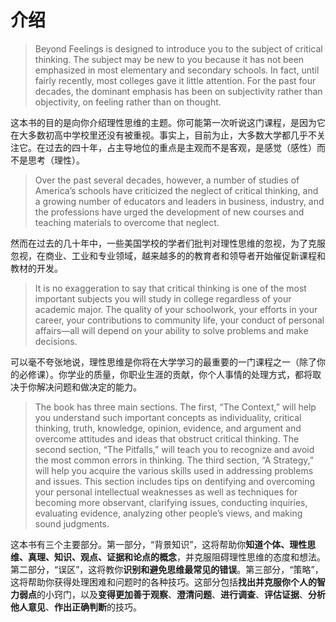 # 介绍

> Beyond Feelings is designed to introduce you to the subject of critical thinking. The subject may be new to you because it has not been emphasized in most elementary and secondary schools. In fact, until fairly recently, most colleges gave it little attention. For the past four decades, the dominant emphasis has been on subjectivity rather than objectivity, on feeling rather than on thought.

这本书的目的是向你介绍理性思维的主题。你可能第一次听说这门课程，是因为它在大多数初高中学校里还没有被重视。事实上，目前为止，大多数大学都几乎不关注它。在过去的四十年，占主导地位的重点是主观而不是客观，是感觉（感性）而不是思考（理性）。

> Over the past several decades, however, a number of studies of America’s schools have criticized the neglect of critical thinking, and a growing number of educators and leaders in business, industry, and the professions have urged the development of new courses and teaching materials to overcome that neglect.

然而在过去的几十年中，一些美国学校的学者们批判对理性思维的忽视，为了克服忽视，在商业、工业和专业领域，越来越多的的教育者和领导者开始催促新课程和教材的开发。

> It is no exaggeration to say that critical thinking is one of the most important subjects you will study in college regardless of your academic major. The quality of your schoolwork, your efforts in your career, your contributions to community life, your conduct of personal affairs—all will depend on your ability to solve problems and make decisions.

可以毫不夸张地说，理性思维是你将在大学学习的最重要的一门课程之一（除了你的必修课）。你学业的质量，你职业生涯的贡献，你个人事情的处理方式，都将取决于你解决问题和做决定的能力。

> The book has three main sections. The first, “The Context,” will help you understand such important concepts as individuality, critical thinking, truth, knowledge, opinion, evidence, and argument and overcome attitudes and ideas that obstruct critical thinking. The second section, “The Pitfalls,” will teach you to recognize and avoid the most common errors in thinking. The third section, “A Strategy,” will help you acquire the various skills used in addressing problems and issues. This section includes tips on dentifying and overcoming your personal intellectual weaknesses as well as techniques for becoming more observant, clarifying issues, conducting inquiries, evaluating evidence, analyzing other people’s views, and making sound judgments.

这本书有三个主要部分。第一部分，“背景知识”，这将帮助你**知道个体、理性思维、真理、知识、观点、证据和论点的概念**，并克服阻碍理性思维的态度和想法。第二部分，“误区”，这将教你**识别和避免思维最常见的错误**。第三部分，“策略”，这将帮助你获得处理困难和问题时的各种技巧。这部分包括**找出并克服你个人的智力弱点**的小窍门，以及**变得更加善于观察**、**澄清问题**、**进行调查**、**评估证据**、**分析他人意见**、**作出正确判断**的技巧。

